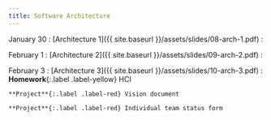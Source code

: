 ```yaml
---
title: Software Architecture
---
```


January 30
: [Architecture 1]({{ site.baseurl }}/assets/slides/08-arch-1.pdf)
  : 

February 1
: [Architecture 2]({{ site.baseurl }}/assets/slides/09-arch-2.pdf)
  : 

February 3
: [Architecture 3]({{ site.baseurl }}/assets/slides/10-arch-3.pdf)
  : **Homework**{:.label .label-yellow} HCI 
    
    **Project**{:.label .label-red} Vision document

    **Project**{:.label .label-red} Individual team status form



